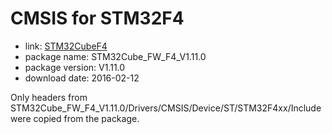 CMSIS for STM32F4
=================

- link: [STM32CubeF4](http://www.st.com/st-web-ui/active/en/catalog/tools/PF259243)
- package name: STM32Cube_FW_F4_V1.11.0
- package version: V1.11.0
- download date: 2016-02-12

Only headers from STM32Cube_FW_F4_V1.11.0/Drivers/CMSIS/Device/ST/STM32F4xx/Include were copied from the package.
